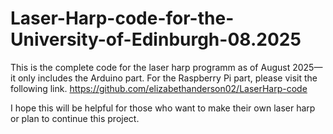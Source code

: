 # Laser-Harp-code-for-the-University-of-Edinburgh-08.2025
This is the complete code for the laser harp programm as of August 2025—it only includes the Arduino part. For the Raspberry Pi part, please visit the following link.
https://github.com/elizabethanderson02/LaserHarp-code

I hope this will be helpful for those who want to make their own laser harp or plan to continue this project.
